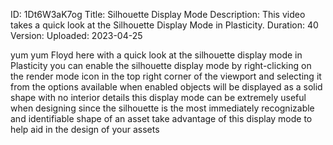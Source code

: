 ID: 1Dt6W3aK7og
Title: Silhouette Display Mode
Description: This video takes a quick look at the Silhouette Display Mode in Plasticity.
Duration: 40
Version: 
Uploaded: 2023-04-25

yum yum Floyd here with a quick look at
the silhouette display mode in Plasticity
you can enable the silhouette
display mode by right-clicking on the
render mode icon in the top right corner
of the viewport and selecting it from
the options available when enabled
objects will be displayed as a solid
shape with no interior details this
display mode can be extremely useful
when designing since the silhouette is
the most immediately recognizable and
identifiable shape of an asset take
advantage of this display mode to help
aid in the design of your assets
